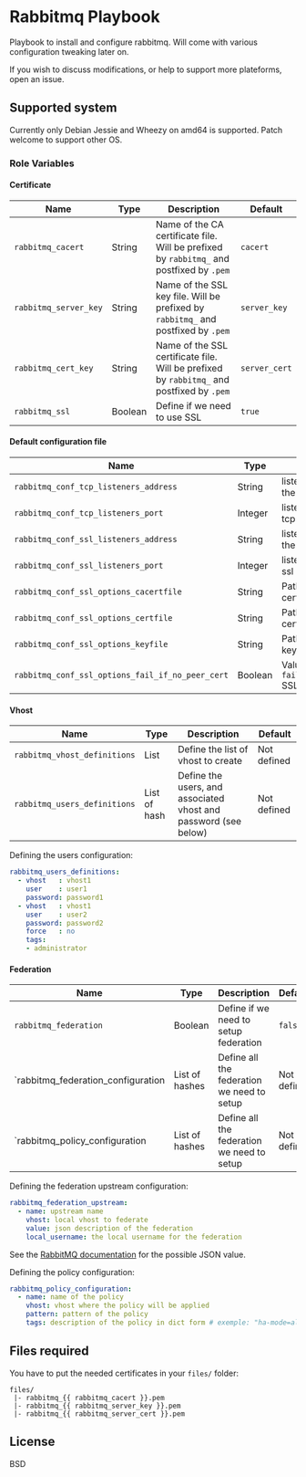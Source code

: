 # Rabbitmq Playbook

Playbook to install and configure rabbitmq. Will come with various
configuration tweaking later on.

If you wish to discuss modifications, or help to support more plateforms, open
an issue.

## Supported system

Currently only Debian Jessie and Wheezy on amd64 is supported. Patch welcome to
support other OS.

### Role Variables

#### Certificate
|Name|Type|Description|Default|
|----|----|-----------|-------|
`rabbitmq_cacert`|String|Name of the CA certificate file. Will be prefixed by `rabbitmq_` and postfixed by `.pem`|`cacert`
`rabbitmq_server_key`|String|Name of the SSL key file. Will be prefixed by `rabbitmq_` and postfixed by `.pem`|`server_key`
`rabbitmq_cert_key`|String|Name of the SSL certificate file. Will be prefixed by `rabbitmq_` and postfixed by `.pem`|`server_cert`
`rabbitmq_ssl`|Boolean|Define if we need to use SSL|`true`

#### Default configuration file

|Name|Type|Description|Default|
|----|----|-----------|-------|
`rabbitmq_conf_tcp_listeners_address`|String|listening address for the tcp interface|`''`
`rabbitmq_conf_tcp_listeners_port`|Integer|listening port for the tcp interface|`5672`
`rabbitmq_conf_ssl_listeners_address`|String|listening address for the ssl interface|'0.0.0.0'`
`rabbitmq_conf_ssl_listeners_port`|Integer|listening port for the ssl interface|`5671`
`rabbitmq_conf_ssl_options_cacertfile`|String|Path the CA certificate|`"/etc/rabbitmq/ssl/cacert.pem"`
`rabbitmq_conf_ssl_options_certfile`|String|Path to the server certificate|`"/etc/rabbitmq/ssl/server_cert.pem"`
`rabbitmq_conf_ssl_options_keyfile`|String|Path to the private key file|`"/etc/rabbitmq/ssl/server_key.pem"`
`rabbitmq_conf_ssl_options_fail_if_no_peer_cert`|Boolean|Value of the `fail_if_no_peer_cert` SSL option|"true"

#### Vhost

|Name|Type|Description|Default|
|----|----|-----------|-------|
`rabbitmq_vhost_definitions`|List|Define the list of vhost to create|Not defined
`rabbitmq_users_definitions`|List of hash|Define the users, and associated vhost and password (see below)|Not defined

Defining the users configuration:

```yaml
rabbitmq_users_definitions:
  - vhost   : vhost1
    user    : user1
    password: password1
  - vhost   : vhost1
    user    : user2
    password: password2
    force   : no
    tags:
    - administrator
```
#### Federation

|Name|Type|Description|Default|
|----|----|-----------|-------|
`rabbitmq_federation`|Boolean|Define if we need to setup federation|`false`
`rabbitmq_federation_configuration|List of hashes|Define all the federation we need to setup|Not defined
`rabbitmq_policy_configuration|List of hashes|Define all the federation we need to setup|Not defined

Defining the federation upstream configuration:

```yaml
rabbitmq_federation_upstream:
  - name: upstream name
    vhost: local vhost to federate
    value: json description of the federation
    local_username: the local username for the federation
```

See the [RabbitMQ documentation](http://www.rabbitmq.com/federation.html) for
the possible JSON value.

Defining the policy configuration:

```yaml
rabbitmq_policy_configuration:
  - name: name of the policy
    vhost: vhost where the policy will be applied
    pattern: pattern of the policy
    tags: description of the policy in dict form # exemple: "ha-mode=all"
```

## Files required

You have to put the needed certificates in your `files/` folder:

    files/
     |- rabbitmq_{{ rabbitmq_cacert }}.pem
     |- rabbitmq_{{ rabbitmq_server_key }}.pem
     |- rabbitmq_{{ rabbitmq_server_cert }}.pem

## License

BSD
